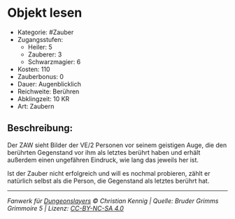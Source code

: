 # Objekt lesen

- Kategorie: #Zauber
- Zugangsstufen:
  - Heiler: 5
  - Zauberer: 3
  - Schwarzmagier: 6
- Kosten: 110
- Zauberbonus: 0
- Dauer: Augenblicklich
- Reichweite: Berühren
- Abklingzeit: 10 KR
- Art: Zaubern

## Beschreibung:

Der ZAW sieht Bilder der VE/2 Personen vor seinem geistigen Auge, die den berührten Gegenstand vor ihm als letztes berührt haben und erhält außerdem einen ungefähren Eindruck, wie lang das jeweils her ist.

Ist der Zauber nicht erfolgreich und will es nochmal probieren, zählt er natürlich selbst als die Person, die Gegenstand als letztes berührt hat.

---

_Fanwerk für [Dungeonslayers](https://www.dungeonslayers.net/) © Christian Kennig | Quelle: Bruder Grimms Grimmoire 5 | Lizenz: [CC-BY-NC-SA 4.0](https://creativecommons.org/licenses/by-nc-sa/4.0/deed.de)_

